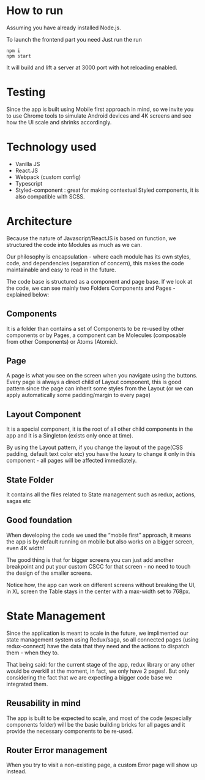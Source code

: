 # How to run

Assuming you have already installed Node.js.

To launch the frontend part you need Just run the run

```
npm i 
npm start
```

It will build and lift a server at 3000 port with hot reloading enabled.

# Testing

Since the app is built using Mobile first approach in mind, so we invite you to use Chrome tools to simulate Android devices and 4K screens and see how the UI scale and shrinks accordingly.

# Technology used 

- Vanilla JS
- React.JS
- Webpack (custom config)
- Typescript
- Styled-component :
  great for making contextual Styled components, it is also compatible with SCSS.

# Architecture

Because the nature of Javascript/ReactJS is based on function, we structured the code into Modules as much as we can.

Our philosophy is encapsulation - where each module has its own styles, code, and dependencies (separation of concern), this makes the code maintainable and easy to read in the future.

The code base is structured as a component and page base.
If we look at the code, we can see mainly two Folders Components and Pages - explained below:

## Components 

It is a folder than contains a set of Components to be re-used by other components or by Pages, a component can be Molecules (composable from other Components) or Atoms (Atomic).

## Page

A page is what you see on the screen when you navigate using the buttons.
Every page is always a direct child of Layout component, this is good pattern since the page can inherit some styles from the Layout (or we can apply automatically some padding/margin to every page)

## Layout Component

It is a special component, it is the root of all other child components in the app and it is a Singleton (exists only once at time).

By using the Layout pattern, if you change the layout of the page(CSS padding, default text color etc) you have the luxury to change it only in this component - all pages will be affected immediately.

## State Folder

It contains all the files related to State management such as redux, actions, sagas etc

## Good foundation

When developing the code we used the “mobile first” approach, it means the app is by default running on mobile but also works on a bigger screen, even 4K width!

The good thing is that for bigger screens you can just add another breakpoint and put your custom CSCC for that screen - no need to touch the design of the smaller screens.

Notice how, the app can work on different screens without breaking the UI, in XL screen the Table stays in the center with a max-width set to 768px.

# State Management

Since the application is meant to scale in the future, we implimented our state management system using Redux/saga, so all connected pages (using redux-connect)  have the data that they need and the actions to dispatch them - when they to.

That being said: for the current stage of the app, redux library or any other would be overkill at the moment, in fact, we only have 2 pages!. 
But only considering the fact that we are expecting a bigger code base we integrated them.

## Reusability in mind

The app is built to be expected to scale, and most of the code (especially components folder) will be the basic building bricks for all pages and it provide the necessary components to be re-used.


## Router Error management

When you try to visit a non-existing page, a custom Error page will show up instead.

